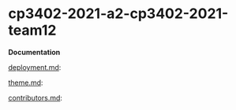 # cp3402-2021-a2-cp3402-2021-team12

**Documentation**

[deployment.md](https://github.com/JCU-CP3402/cp3402-2021-a2-cp3402-2021-team12/blob/main/deployment.md): 

[theme.md](https://github.com/JCU-CP3402/cp3402-2021-a2-cp3402-2021-team12/blob/main/theme.md): 

[contributors.md](https://github.com/JCU-CP3402/cp3402-2021-a2-cp3402-2021-team12/blob/main/contributors.md): 


